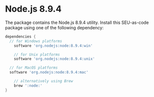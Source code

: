 # Node.js 8.9.4

The package contains the Node.js 8.9.4 utility. Install this SEU-as-code package
using one of the following dependency:

```groovy
dependencies {
  // for Windows platforms
	software 'org.nodejs:node:8.9.4:win'

	// for Unix platforms
	software 'org.nodejs:node:8.9.4:unix'

  // for MacOS platforms
  software 'org.nodejs:node:8.9.4:mac'

	// alternatively using Brew
	brew ':node:'
}
```

